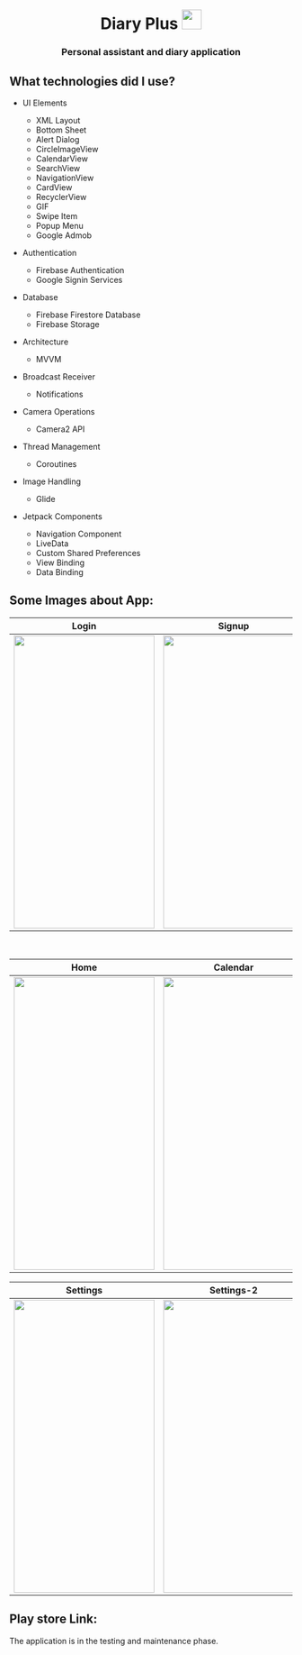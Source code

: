 <h1 align="center">Diary Plus                          <img src="https://i.ibb.co/hydXd58/applicationlogo.png" width="35px" height="35px"> </h1>


<h3 align="center">Personal assistant and diary application</h3>

<h2 align="left">What technologies did I use?</h2>

- UI Elements
    - XML Layout
    - Bottom Sheet
    - Alert Dialog
    - CircleImageView
    - CalendarView
    - SearchView
    - NavigationView
    - CardView
    - RecyclerView
    - GIF
    - Swipe Item
    - Popup Menu
    - Google Admob

- Authentication
    - Firebase Authentication
    - Google Signin Services

- Database
    - Firebase Firestore Database
    - Firebase Storage    
  
- Architecture
    - MVVM

- Broadcast Receiver
    - Notifications 

- Camera Operations
    - Camera2 API

- Thread Management
    - Coroutines    

- Image Handling
    - Glide

- Jetpack Components
    - Navigation Component
    - LiveData
    - Custom Shared Preferences
    - View Binding
    - Data Binding

<h2 align="left">Some Images about App:</h2>


| Login  | Signup | Add Diary |
| ----- | ------------ | ------------ |
|<img src="https://i.ibb.co/zHdzP3X/Login.jpg" width="250" height="520"/>|<img src="https://i.ibb.co/26B7Mkm/Signup.jpg" width="250" height="520"/>|<img src="https://i.ibb.co/YDSBhYd/Add-Diary.jpg" width="250" height="520"/>

</br>

| Home  | Calendar | Archive |
| ----- | ------------ | ------------ |
|<img src="https://i.ibb.co/KbpHsdJ/diaries.jpg" width="250" height="520"/>|<img src="https://i.ibb.co/cXG00D3/calendar.jpg" width="250" height="520"/>|<img src="https://i.ibb.co/Hn5Yn3R/archive.jpg" width="250" height="520"/>

| Settings  | Settings-2 | Account |
| ----- | ------------ | ------------ |
|<img src="https://i.ibb.co/XZ44pS3/settings1.jpg" width="250" height="520"/>|<img src="https://i.ibb.co/F4Hb0vs/settings2.jpg" width="250" height="520"/>|<img src="https://i.ibb.co/Lnh4Lcj/Account.jpg" width="250" height="520"/>



<h2 align="left">Play store Link:</h2>
The application is in the testing and maintenance phase.

